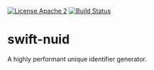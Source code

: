 [![License Apache 2](https://img.shields.io/badge/License-Apache2-blue.svg)](https://www.apache.org/licenses/LICENSE-2.0)
[![Build Status](https://github.com/Jarema/swift-nuid/actions/workflows/main.yml/badge.svg?branch=main)](https://github.com/Jarema/swift-nuid/actions)

# swift-nuid

A highly performant unique identifier generator.
